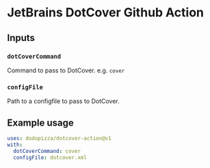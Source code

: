 # JetBrains DotCover Github Action

## Inputs

### `dotCoverCommand`

Command to pass to DotCover. e.g. `cover`

### `configFile`

Path to a configfile to pass to DotCover.

## Example usage

```yaml
uses: dodopizza/dotcover-action@v1
with:
  dotCoverCommand: cover
  configFile: dotcover.xml
```
